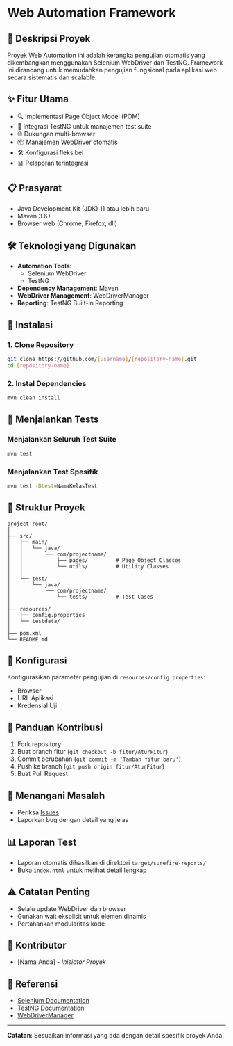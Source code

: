 # Web Automation Framework

## 🚀 Deskripsi Proyek
Proyek Web Automation ini adalah kerangka pengujian otomatis yang dikembangkan menggunakan Selenium WebDriver dan TestNG. Framework ini dirancang untuk memudahkan pengujian fungsional pada aplikasi web secara sistematis dan scalable.

## ✨ Fitur Utama
- 🔍 Implementasi Page Object Model (POM)
- 🧪 Integrasi TestNG untuk manajemen test suite
- 🌐 Dukungan multi-browser
- 📦 Manajemen WebDriver otomatis
- 🛠️ Konfigurasi fleksibel
- 📊 Pelaporan terintegrasi

## 📋 Prasyarat
- Java Development Kit (JDK) 11 atau lebih baru
- Maven 3.6+
- Browser web (Chrome, Firefox, dll)

## 🛠️ Teknologi yang Digunakan
- **Automation Tools**: 
  - Selenium WebDriver
  - TestNG
- **Dependency Management**: Maven
- **WebDriver Management**: WebDriverManager
- **Reporting**: TestNG Built-in Reporting

## 🔧 Instalasi

### 1. Clone Repository
```bash
git clone https://github.com/[username]/[repository-name].git
cd [repository-name]
```

### 2. Instal Dependencies
```bash
mvn clean install
```

## 🚦 Menjalankan Tests

### Menjalankan Seluruh Test Suite
```bash
mvn test
```

### Menjalankan Test Spesifik
```bash
mvn test -Dtest=NamaKelasTest
```

## 📂 Struktur Proyek
```
project-root/
│
├── src/
│   ├── main/
│   │   └── java/
│   │       └── com/projectname/
│   │           ├── pages/         # Page Object Classes
│   │           └── utils/         # Utility Classes
│   │
│   └── test/
│       └── java/
│           └── com/projectname/
│               └── tests/         # Test Cases
│
├── resources/
│   ├── config.properties
│   └── testdata/
│
├── pom.xml
└── README.md
```

## 🔐 Konfigurasi
Konfigurasikan parameter pengujian di `resources/config.properties`:
- Browser
- URL Aplikasi
- Kredensial Uji

## 📝 Panduan Kontribusi
1. Fork repository
2. Buat branch fitur (`git checkout -b fitur/AturFitur`)
3. Commit perubahan (`git commit -m 'Tambah fitur baru'`)
4. Push ke branch (`git push origin fitur/AturFitur`)
5. Buat Pull Request

## 🐛 Menangani Masalah
- Periksa [Issues](https://github.com/[username]/[repository-name]/issues)
- Laporkan bug dengan detail yang jelas

## 📊 Laporan Test
- Laporan otomatis dihasilkan di direktori `target/surefire-reports/`
- Buka `index.html` untuk melihat detail lengkap

## ⚠️ Catatan Penting
- Selalu update WebDriver dan browser
- Gunakan wait eksplisit untuk elemen dinamis
- Pertahankan modularitas kode

## 👥 Kontributor
- [Nama Anda] - *Inisiator Proyek*

## 🔗 Referensi
- [Selenium Documentation](https://www.selenium.dev/documentation/)
- [TestNG Documentation](https://testng.org/)
- [WebDriverManager](https://github.com/bonigarcia/webdrivermanager)

---

**Catatan**: Sesuaikan informasi yang ada dengan detail spesifik proyek Anda.
